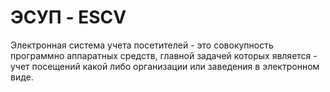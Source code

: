 # ЭСУП - ESCV
Электронная система учета посетителей - это совокупность программно аппаратных средств, главной задачей которых является - учет посещений какой либо организации или заведения в электронном виде.

